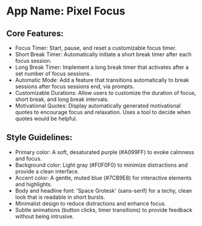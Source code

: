 # **App Name**: Pixel Focus

## Core Features:

- Focus Timer: Start, pause, and reset a customizable focus timer.
- Short Break Timer: Automatically initiate a short break timer after each focus session.
- Long Break Timer: Implement a long break timer that activates after a set number of focus sessions.
- Automatic Mode: Add a feature that transitions automatically to break sessions after focus sessions end, via prompts.
- Customizable Durations: Allow users to customize the duration of focus, short break, and long break intervals.
- Motivational Quotes: Display automatically generated motivational quotes to encourage focus and relaxation. Uses a tool to decide when quotes would be helpful.

## Style Guidelines:

- Primary color: A soft, desaturated purple (#A099FF) to evoke calmness and focus.
- Background color: Light gray (#F0F0F0) to minimize distractions and provide a clean interface.
- Accent color: A gentle, muted blue (#7CB9E8) for interactive elements and highlights.
- Body and headline font: 'Space Grotesk' (sans-serif) for a techy, clean look that is readable in short bursts.
- Minimalist design to reduce distractions and enhance focus.
- Subtle animations (button clicks, timer transitions) to provide feedback without being intrusive.